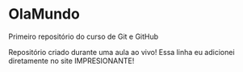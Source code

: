 # OlaMundo
Primeiro repositório do curso de Git e GitHub

Repositório criado durante uma aula ao vivo!
Essa linha eu adicionei diretamente no site IMPRESIONANTE!

